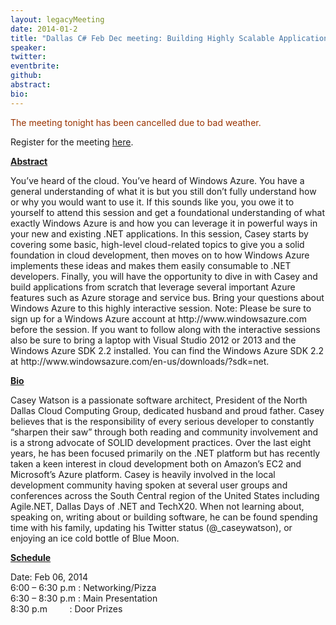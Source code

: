 ```yaml
---
layout: legacyMeeting
date: 2014-01-2
title: "Dallas C# Feb Dec meeting: Building Highly Scalable Applications with Windows Azure"
speaker:
twitter:
eventbrite:
github:
abstract:
bio:
---
```


<p><span style="color: #993300;">The meeting tonight has been cancelled due to bad weather.</span></p>
<p>Register for the meeting&nbsp;<a href="https://www.eventbrite.com/e/dallas-c-sig-dec-meeting-building-highly-scalable-applications-with-windows-azure-tickets-9461639017">here</a>.</p>
<p><strong><span style="text-decoration: underline;">Abstract</span></strong></p>
<p>You&#8217;ve heard of the cloud. You&#8217;ve heard of Windows Azure. You have a general understanding of what it is but you still don&#8217;t fully understand how or why you would want to use it. If this sounds like you, you owe it to yourself to attend this session and get a foundational understanding of what exactly Windows Azure is and how you can leverage it in powerful ways in your new and existing .NET applications. In this session, Casey starts by covering some basic, high-level cloud-related topics to give you a solid foundation in cloud development, then moves on to how Windows Azure implements these ideas and makes them easily consumable to .NET developers. Finally, you will have the opportunity to dive in with Casey and build applications from scratch that leverage several important Azure features such as Azure storage and service bus. Bring your questions about Windows Azure to this highly interactive session. Note: Please be sure to sign up for a Windows Azure account at http://www.windowsazure.com before the session. If you want to follow along with the interactive sessions also be sure to bring a laptop with Visual Studio 2012 or 2013 and the Windows Azure SDK 2.2 installed. You can find the Windows Azure SDK 2.2 at http://www.windowsazure.com/en-us/downloads/?sdk=net.</p>
<p><strong><span style="text-decoration: underline;">Bio</span></strong></p>
<p>Casey Watson is a passionate software architect, President of the North Dallas Cloud Computing Group, dedicated husband and proud father. Casey believes that is the responsibility of every serious developer to constantly &#8220;sharpen their saw&#8221; through both reading and community involvement and is a strong advocate of SOLID development practices. Over the last eight years, he has been focused primarily on the .NET platform but has recently taken a keen interest in cloud development both on Amazon&#8217;s EC2 and Microsoft&#8217;s Azure platform. Casey is heavily involved in the local development community having spoken at several user groups and conferences across the South Central region of the United States including Agile.NET, Dallas Days of .NET and TechX20. When not learning about, speaking on, writing about or building software, he can be found spending time with his family, updating his Twitter status (@_caseywatson), or enjoying an ice cold bottle of Blue Moon.</p>
<p><strong><span style="text-decoration: underline;">Schedule</span></strong></p>
<p>Date: Feb 06, 2014<br />
6:00 &#8211; 6:30 p.m : Networking/Pizza<br />
6:30 &#8211; 8:30 p.m : Main Presentation<br />
8:30 p.m &nbsp; &nbsp; &nbsp; &nbsp; : Door Prizes</p>

